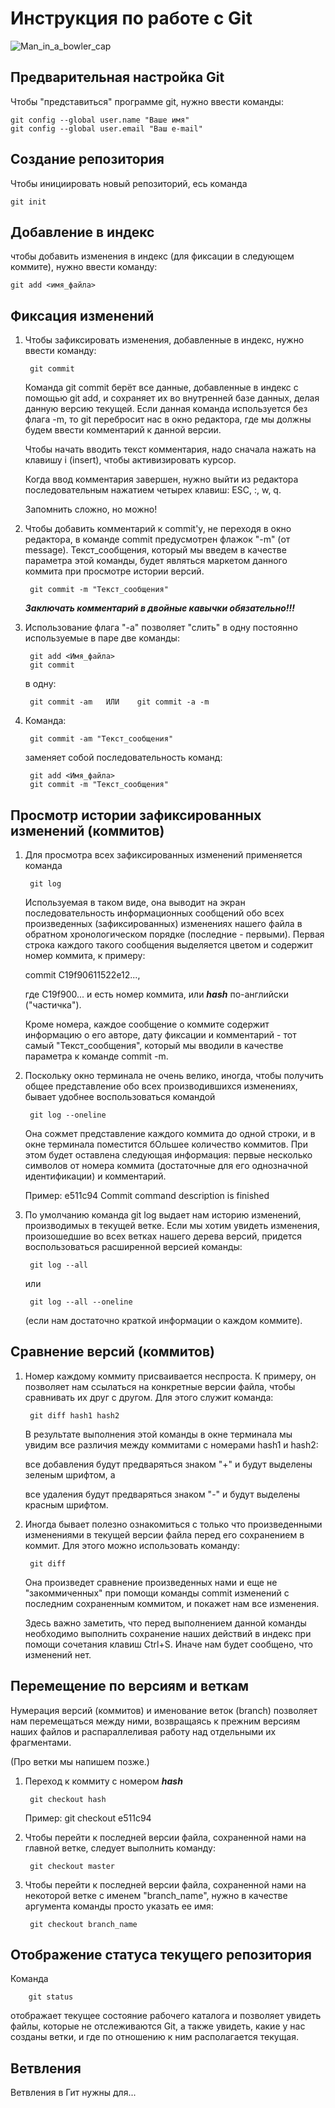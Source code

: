 # **Инструкция по работе с Git**

![Man_in_a_bowler_cap](Man_in_a_bowler_cap.jpg)

## Предварительная настройка Git

Чтобы "представиться" программе git, нужно ввести команды: 

    git config --global user.name "Ваше имя"
    git config --global user.email "Ваш e-mail"

## Создание репозитория

Чтобы инициировать новый репозиторий, есь команда 

    git init

 ## Добавление в индекс

 чтобы добавить изменения в индекс (для фиксации в следующем коммите), нужно ввести команду: 

    git add <имя_файла>

## Фиксация изменений

1. Чтобы зафиксировать изменения, добавленные в индекс, нужно ввести команду: 

        git commit 

   Команда git commit берёт все данные, добавленные в индекс с помощью git add, и сохраняет их во внутренней базе данных, делая данную версию текущей. Если данная команда используется без флага -m, то git перебросит нас в окно редактора, где мы должны будем ввести комментарий к данной версии. 

   Чтобы начать вводить текст комментария, надо сначала нажать на клавишу i (insert), чтобы активизировать курсор. 

   Когда ввод комментария завершен, нужно выйти из редактора последовательным нажатием четырех клавиш: ESC, :, w, q.

   Запомнить сложно, но можно! 

2. Чтобы добавить комментарий к commit'у, не переходя в окно редактора, в команде commit предусмотрен флажок "-m" (от message). Текст_сообщения, который мы введем в качестве параметра этой команды, будет являться маркетом данного коммита при просмотре истории версий. 

        git commit -m "Текст_сообщения"

    **_Заключать комментарий в двойные кавычки обязательно!!!_**

3. Использование флага "-a" позволяет "слить" в одну постоянно используемые в паре две команды: 

        git add <Имя_файла>
        git commit 

    в одну: 

        git commit -am   ИЛИ    git commit -a -m

4. Команда: 

        git commit -am "Текст_сообщения"

    заменяет собой последовательность команд: 

        git add <Имя_файла>
        git commit -m "Текст_сообщения"

## Просмотр истории зафиксированных изменений (коммитов)

1. Для просмотра всех зафиксированных изменений применяется команда 

        git log

   Используемая в таком виде, она выводит на экран последовательность информационных сообщений обо всех произведенных (зафиксированных) изменениях нашего файла в обратном хронологическом порядке (последние - первыми). Первая строка каждого такого сообщения выделяется цветом и содержит номер коммита, к примеру: 

   commit C19f90611522e12..., 

   где C19f900... и есть номер коммита, или __*hash*__ по-английски ("частичка"). 

   Кроме номера, каждое сообщение о коммите содержит информацию о его авторе, дату фиксации и комментарий - тот самый "Текст_сообщения", который мы вводили в качестве параметра к команде commit -m.

2. Поскольку окно терминала не очень велико, иногда, чтобы получить общее представление обо всех производившихся изменениях, бывает удобнее воспользоваться командой 

        git log --oneline

   Она сожмет представление каждого коммита до одной строки, и в окне терминала поместится бОльшее количество коммитов. При этом будет оставлена следующая информация: первые несколько символов от номера коммита (достаточные для его однозначной идентификации) и комментарий. 

   Пример: e511c94 Commit command description is finished

3. По умолчанию команда git log выдает нам историю изменений, производимых в текущей ветке. Если мы хотим увидеть изменения, произошедшие во всех ветках нашего дерева версий, придется воспользоваться расширенной версией команды: 

        git log --all

   или 

        git log --all --oneline

   (если нам достаточно краткой информации о каждом коммите). 

## Сравнение версий (коммитов)

1. Номер каждому коммиту присваивается неспроста. К примеру, он позволяет нам ссылаться на конкретные версии файла, чтобы сравнивать их друг с другом. Для этого служит команда: 

        git diff hash1 hash2

   В результате выполнения этой команды в окне терминала мы увидим все различия между коммитами c номерами hash1 и hash2: 

   все добавления будут предваряться знаком "+" и будут выделены зеленым шрифтом, а 

   все удаления будут предваряться знаком "-" и будут выделены красным шрифтом. 

2. Иногда бывает полезно ознакомиться с только что произведенными изменениями в текущей версии файла перед его сохранением в коммит. Для этого можно использовать команду: 

        git diff

   Она произведет сравнение произведенных нами и еще не "закоммиченных" при помощи команды commit изменений с последним сохраненным коммитом, и покажет нам все изменения. 

   Здесь важно заметить, что перед выполнением данной команды необходимо выполнить сохранение наших действий в индекс при помощи сочетания клавиш Ctrl+S. Иначе нам будет сообщено, что изменений нет. 

## Перемещение по версиям и веткам

Нумерация версий (коммитов) и именование веток (branch) позволяет нам перемещаться между ними, возвращаясь к прежним версиям наших файлов и распараллеливая работу над отдельными их фрагментами. 

(Про ветки мы напишем позже.)

1. Переход к коммиту с номером __*hash*__

        git checkout hash

   Пример: git checkout e511c94


2. Чтобы перейти к последней версии файла, сохраненной нами на главной ветке, следует выполнить команду: 

        git checkout master

3. Чтобы перейти к последней версии файла, сохраненной нами на некоторой ветке с именем "branch_name", нужно в качестве аргумента команды просто указать ее имя: 

        git checkout branch_name

## Отображение статуса текущего репозитория

Команда 

        git status

отображает текущее состояние рабочего каталога и позволяет увидеть файлы, которые не отслеживаются Git, а также увидеть, какие у нас созданы ветки, и где по отношению к ним располагается текущая.

## Ветвления

Ветвления в Гит нужны для...
